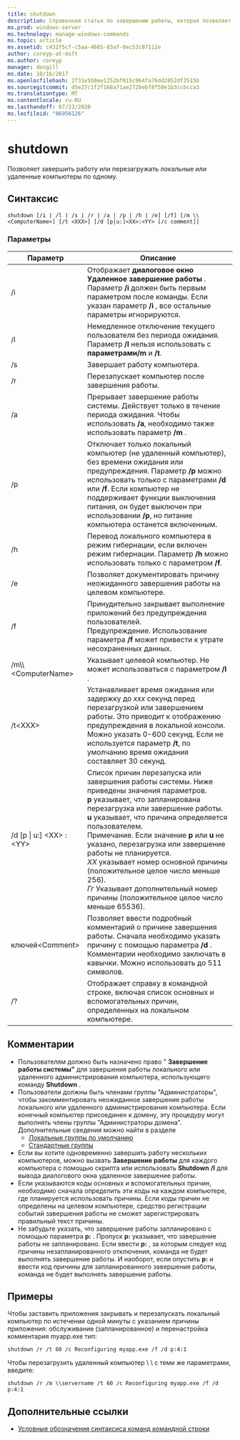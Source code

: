 ```yaml
---
title: shutdown
description: Справочная статья по завершению работы, которая позволяет по поочередному завершению работы или перезапускать локальные или удаленные компьютеры.
ms.prod: windows-server
ms.technology: manage-windows-commands
ms.topic: article
ms.assetid: c432f5cf-c5aa-4665-83af-0ec52c87112e
author: coreyp-at-msft
ms.author: coreyp
manager: dongill
ms.date: 10/16/2017
ms.openlocfilehash: 2f31e5b0ee1252bf015c964fa76dd2852df3515b
ms.sourcegitcommit: d5e27c1f2f168a71ae272bebf8f50e1b3ccbcca3
ms.translationtype: MT
ms.contentlocale: ru-RU
ms.lasthandoff: 07/23/2020
ms.locfileid: "86956126"
---
```

# <a name="shutdown"></a>shutdown

Позволяет завершить работу или перезагружать локальные или удаленные компьютеры по одному.



## <a name="syntax"></a>Синтаксис

```
shutdown [/i | /l | /s | /r | /a | /p | /h | /e] [/f] [/m \\<ComputerName>] [/t <XXX>] [/d [p|u:]<XX>:<YY> [/c comment]]
```

### <a name="parameters"></a>Параметры

|Параметр|Описание|
|---------|-----------|
|/i|Отображает **диалоговое окно Удаленное завершение работы** . Параметр **/i** должен быть первым параметром после команды. Если указан параметр **/i** , все остальные параметры игнорируются.|
|/l|Немедленное отключение текущего пользователя без периода ожидания. Параметр **/l** нельзя использовать с **параметрами/m** и **/t**.|
|/s|Завершает работу компьютера.|
|/r|Перезапускает компьютер после завершения работы.|
|/a|Прерывает завершение работы системы. Действует только в течение периода ожидания. Чтобы использовать **/a**, необходимо также использовать параметр **/m** .|
|/p|Отключает только локальный компьютер (не удаленный компьютер), без времени ожидания или предупреждения. Параметр **/p** можно использовать только с параметрами **/d** или **/f**. Если компьютер не поддерживает функции выключения питания, он будет выключен при использовании **/p**, но питание компьютера останется включенным.|
|/h|Перевод локального компьютера в режим гибернации, если включен режим гибернации. Параметр **/h** можно использовать только с параметром **/f**.|
|/e|Позволяет документировать причину неожиданного завершения работы на целевом компьютере.|
|/f|Принудительно закрывает выполнение приложений без предупреждения пользователей.</br>Предупреждение. Использование параметра **/f** может привести к утрате несохраненных данных.|
|/m\\\\\<ComputerName>|Указывает целевой компьютер. Не может использоваться с параметром **/l** .|
|/t\<XXX>|Устанавливает время ожидания или задержку до *xxx* секунд перед перезагрузкой или завершением работы. Это приводит к отображению предупреждения в локальной консоли. Можно указать 0-600 секунд. Если не используется параметр **/t**, по умолчанию время ожидания составляет 30 секунд.|
|/d [p \| u:] \<XX> :\<YY>|Список причин перезапуска или завершения работы системы. Ниже приведены значения параметров.</br>**p** указывает, что запланирована перезагрузка или завершение работы.</br>**u** указывает, что причина определяется пользователем.</br>Примечание. Если значение **p** или **u** не указано, перезагрузка или завершение работы не планируется.</br>*XX* указывает номер основной причины (положительное целое число меньше 256).</br>*Гг* Указывает дополнительный номер причины (положительное целое число меньше 65536).|
|ключей\<Comment>|Позволяет ввести подробный комментарий о причине завершения работы. Сначала необходимо указать причину с помощью параметра **/d** . Комментарии необходимо заключать в кавычки. Можно использовать до 511 символов.|
|/?|Отображает справку в командной строке, включая список основных и вспомогательных причин, определенных на локальном компьютере.|

## <a name="remarks"></a>Комментарии

-   Пользователям должно быть назначено право " **Завершение работы системы"** для завершения работы локального или удаленного администрирования компьютера, использующего команду **Shutdown** .
-   Пользователи должны быть членами группы "Администраторы", чтобы закомментировать неожиданное завершение работы локального или удаленного администрирования компьютера. Если конечный компьютер присоединен к домену, эту процедуру могут выполнять члены группы "Администраторы домена". Дополнительные сведения можно найти в разделе
    -   [Локальные группы по умолчанию](/previous-versions/windows/it-pro/windows-server-2003/cc785098(v=ws.10))
    -   [Стандартные группы](/previous-versions/windows/it-pro/windows-server-2003/cc756898(v=ws.10))
-   Если вы хотите одновременно завершить работу нескольких компьютеров, можно вызвать **Завершение работы** для каждого компьютера с помощью скрипта или использовать **Shutdown** **/I** для вывода диалогового окна удаленное завершение работы.
-   Если указываются коды основных и вспомогательных причин, необходимо сначала определить эти коды на каждом компьютере, где планируется использовать причины. Если коды причин не определены на целевом компьютере, средство регистрации событий завершения работы не сможет зарегистрировать правильный текст причины.
-   Не забудьте указать, что завершение работы запланировано с помощью параметра **p:** . Пропуск **p:** указывает, что завершение работы не запланировано. Если ввести **p:** , за которым следует код причины незапланированного отключения, команда не будет выполнять завершение работы. И наоборот, если опустить **p:** и ввести код причины для запланированного завершения работы, команда не будет выполнять завершение работы.

## <a name="examples"></a>Примеры

Чтобы заставить приложения закрывать и перезапускать локальный компьютер по истечении одной минуты с указанием причины приложения: обслуживание (запланированное) и перенастройка комментария myapp.exe тип:
```
shutdown /r /t 60 /c Reconfiguring myapp.exe /f /d p:4:1
```
Чтобы перезагрузить удаленный компьютер \\ \\ с теми же параметрами, введите:
```
shutdown /r /m \\servername /t 60 /c Reconfiguring myapp.exe /f /d p:4:1
```

## <a name="additional-references"></a>Дополнительные ссылки

- [Условные обозначения синтаксиса команд командной строки](command-line-syntax-key.md)
